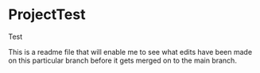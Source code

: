 # ProjectTest
Test

This is a readme file that will enable me to see what edits have been made on this particular branch before it gets merged on to the main branch.
